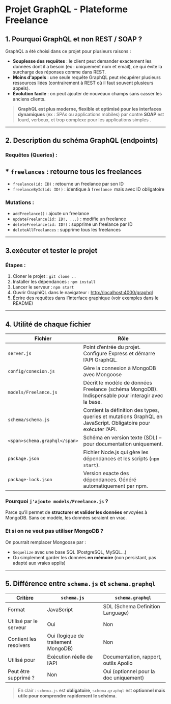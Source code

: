 
# Projet GraphQL - Plateforme Freelance

## 1. Pourquoi GraphQL et non REST / SOAP ?

GraphQL a été choisi dans ce projet pour plusieurs raisons :

* **Souplesse des requêtes** : le client peut demander exactement les données dont il a besoin (ex : uniquement nom et email), ce qui évite la surcharge des réponses comme dans REST.
* **Moins d'appels** : une seule requête GraphQL peut récupérer plusieurs ressources liées (contrairement à REST où il faut souvent plusieurs appels).
* **Évolution facile** : on peut ajouter de nouveaux champs sans casser les anciens clients.

>  **GraphQL est plus moderne, flexible et optimisé pour les interfaces dynamiques** (ex : SPAs ou applications mobiles) par contre **SOAP** est lourd, verbeux, et trop complexe pour les applications simples .

---

## 2. Description du schéma GraphQL (endpoints)

### Requêtes (Queries) :

## * `freelances` : retourne tous les freelances

* `freelance(id: ID)` : retourne un freelance par son ID
* `freelanceById(id: ID!)` : identique à `freelance `mais avec ID obligatoire

### Mutations :

* `addFreelance()` : ajoute un freelance
* `updateFreelance(id: ID!, ...)` : modifie un freelance
* `deleteFreelance(id: ID!)` : supprime un freelance par ID
* `deleteAllFreelances` : supprime tous les freelances

---

## 3.exécuter et tester le projet

### Étapes :

1. Cloner le projet : `git clone ..`
2. Installer les dépendances : `npm install`
3. Lancer le serveur : `npm start`
4. Ouvrir GraphiQL dans le navigateur : [http://localhost:4000/graphql](http://localhost:4000/graphql)
5. Écrire des requêtes dans l’interface graphique (voir exemples dans le README)

---

## 4. Utilité de chaque fichier

| Fichier                         | Rôle                                                                                                             |
| ------------------------------- | ----------------------------------------------------------------------------------------------------------------- |
| `server.js`                   | Point d’entrée du projet. Configure Express et démarre l’API GraphQL.                                         |
| `config/conexion.js`          | Gère la connexion à MongoDB avec Mongoose                                                                       |
| `models/Freelance.js`         | Décrit le modèle de données Freelance (schéma MongoDB). Indispensable pour interagir avec la base.            |
| `schema/schema.js`            | Contient la définition des types, queries et mutations GraphQL en JavaScript. Obligatoire pour exécuter l’API. |
| `<span>schema.graphql</span>` | Schéma en version texte (SDL) – pour documentation uniquement.                                                  |
| `package.json`                | Fichier Node.js qui gère les dépendances et les scripts (`npm start`).                                        |
| `package-lock.json`           | Version exacte des dépendances. Généré automatiquement par npm.                                               |

### Pourquoi `j'ajoute models/Freelance.js`  ?

Parce qu’il permet de **structurer et valider les données** envoyées à MongoDB. Sans ce modèle, les données seraient en vrac.

### Et si on ne veut pas utiliser MongoDB ?

On pourrait remplacer Mongoose par :

* `Sequelize` avec une base SQL (PostgreSQL, MySQL…)
* Ou simplement garder les données **en mémoire** (non persistant, pas adapté aux vraies applis)

---

## 5. Différence entre `schema.js` et `schema.graphql`

| Critère                | `schema.js`                       | `schema.graphql`                     |
| ----------------------- | ----------------------------------- | -------------------------------------- |
| Format                  | JavaScript                          | SDL (Schema Definition Language)       |
| Utilisé par le serveur | Oui                                 | Non                                    |
| Contient les resolvers  | Oui (logique de traitement MongoDB) | Non                                    |
| Utilisé pour           | Exécution réelle de l’API        | Documentation, rapport, outils Apollo  |
| Peut être supprimé ?  | Non                                 | Oui (optionnel pour la doc uniquement) |

> En clair : `schema.js` est **obligatoire**, `schema.graphql` est **optionnel mais utile pour comprendre rapidement le schéma**.
>
